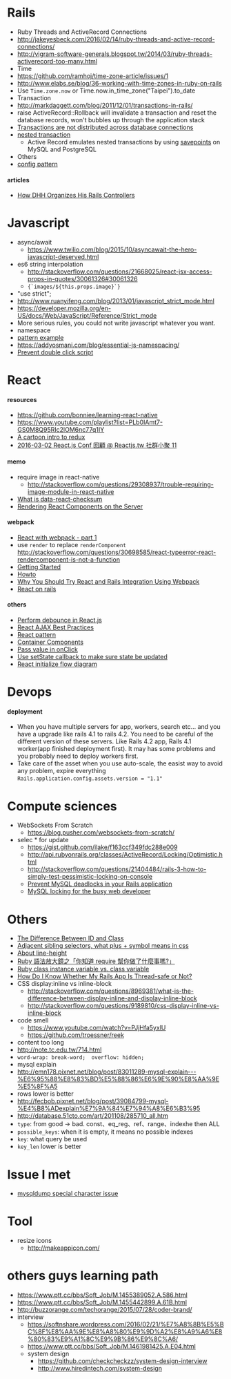 # Rails
 - Ruby Threads and ActiveRecord Connections
  - http://jakeyesbeck.com/2016/02/14/ruby-threads-and-active-record-connections/
  - http://vigram-software-generals.blogspot.tw/2014/03/ruby-threads-activerecord-too-many.html
 - Time
  - https://github.com/ramhoj/time-zone-article/issues/1
  - http://www.elabs.se/blog/36-working-with-time-zones-in-ruby-on-rails
  - Use `Time.zone.now` or Time.now.in_time_zone("Taipei").to_date
 - Transaction
  - http://markdaggett.com/blog/2011/12/01/transactions-in-rails/
  - raise ActiveRecord::Rollback will invalidate a transaction and reset the database records, won't bubbles up through the application stack
  - [Transactions are not distributed across database connections](http://api.rubyonrails.org/classes/ActiveRecord/Transactions/ClassMethods.html#module-ActiveRecord::Transactions::ClassMethods-label-Transactions+are+not+distributed+across+database+connections)
  - [nested transaction](http://api.rubyonrails.org/classes/ActiveRecord/Transactions/ClassMethods.html#module-ActiveRecord::Transactions::ClassMethods-label-Nested+transactions)
    -  Active Record emulates nested transactions by using [savepoints](http://dev.mysql.com/doc/refman/5.6/en/savepoint.html) on MySQL and PostgreSQL  
 - Others
  - [config pattern](https://gist.github.com/ilake/fc68aee49aec15a4e2865a635863bb26)

#### articles
 - [How DHH Organizes His Rails Controllers](http://jeromedalbert.com/how-dhh-organizes-his-rails-controllers/)


# Javascript
- async/await
  - https://www.twilio.com/blog/2015/10/asyncawait-the-hero-javascript-deserved.html
- es6 string interpolation
  -  http://stackoverflow.com/questions/21668025/react-jsx-access-props-in-quotes/30061326#30061326
  -  ```{`images/${this.props.image}`}```
- "use strict";
 - http://www.ruanyifeng.com/blog/2013/01/javascript_strict_mode.html
 - https://developer.mozilla.org/en-US/docs/Web/JavaScript/Reference/Strict_mode
 - More serious rules, you could not write javascript whatever you want.
- namespace
 - [pattern example](https://gist.github.com/ilake/ad63c66942c14469291f51d217ae01df)
 - https://addyosmani.com/blog/essential-js-namespacing/
- [Prevent double click script](https://gist.github.com/ilake/b97de5c3235592280a0045b0f48670fd)

# React

#### resources
 - https://github.com/bonniee/learning-react-native
 - https://www.youtube.com/playlist?list=PLb0IAmt7-GS0M8Q95RIc2lOM6nc77q1IY
 - [A cartoon intro to redux](https://code-cartoons.com/a-cartoon-intro-to-redux-3afb775501a6#.a9bakoxwt)
 - [2016-03-02 React.js Conf 回顧 @ Reactjs.tw 社群小聚 11](https://docs.google.com/presentation/d/1JEM8YXFM0UUKRL5tyLxCT9tKFgmDDaLPb6UcFetWaBA/edit#slide=id.g11bfd72763_0_104)

#### memo
- require image in react-native
  - http://stackoverflow.com/questions/29308937/trouble-requiring-image-module-in-react-native
- [What is data-react-checksum](http://stackoverflow.com/questions/34311221/what-is-checksum-in-react-and-how-to-use-it)
- [Rendering React Components on the Server](http://www.crmarsh.com/react-ssr/)

#### webpack
- [React with webpack - part 1](http://jslog.com/2014/10/02/react-with-webpack-part-1/)
 - use `render` to replace `renderComponent` http://stackoverflow.com/questions/30698585/react-typeerror-react-rendercomponent-is-not-a-function
- [Getting Started](http://webpack.github.io/docs/tutorials/getting-started/)
- [Howto](https://github.com/petehunt/webpack-howto)
- [Why You Should Try React and Rails Integration Using Webpack](https://www.netguru.co/blog/react-rails-webpack)
- [React on rails](https://github.com/shakacode/react_on_rails/)

#### others
- [Perform debounce in React.js](http://stackoverflow.com/questions/23123138/perform-debounce-in-react-js/28046731#28046731)
- [React AJAX Best Practices](http://andrewhfarmer.com/react-ajax-best-practices/)
- [React pattern](https://github.com/planningcenter/react-patterns)
- [Container Components](https://medium.com/@learnreact/container-components-c0e67432e005#.4ap4eik7p)
- [Pass value in onClick](http://stackoverflow.com/questions/29810914/react-js-onclick-cant-pass-value-to-method/29810951#29810951)
- [Use setState callback to make sure state be updated](http://stackoverflow.com/a/30783011/609365)
- [React initialize flow diagram](https://hashnode.com/post/why-is-it-a-bad-idea-to-call-setstate-immediately-after-componentdidmount-in-react-cim5vz8kn01flek53aqa22mby)

# Devops

#### deployment
 - When you have multiple servers for app, workers, search etc... and you have a upgrade like rails 4.1 to rails 4.2. You need to be careful of the different version of these servers. Like Rails 4.2 app, Rails 4.1 worker(app finished deployment first). It may has some problems and you probably need to deploy workers first.
 - Take care of the asset when you use auto-scale, the easist way to avoid any problem, expire everything `Rails.application.config.assets.version = "1.1"`

# Compute sciences
- WebSockets From Scratch
  - https://blog.pusher.com/websockets-from-scratch/
- selec * for update
  - https://gist.github.com/ilake/f163ccf349fdc288e009
  - http://api.rubyonrails.org/classes/ActiveRecord/Locking/Optimistic.html
  - http://stackoverflow.com/questions/21404484/rails-3-how-to-simply-test-pessimistic-locking-on-console
  - [Prevent MySQL deadlocks in your Rails application](https://www.brightbox.com/blog/2014/11/13/preventing-mysql-deadlocks/)
  - [MySQL locking for the busy web developer](https://www.brightbox.com/blog/2013/10/31/on-mysql-locks/)


# Others
 - [The Difference Between ID and Class](https://css-tricks.com/the-difference-between-id-and-class/)
 - [Adjacent sibling selectors, what plus + symbol means in css](https://www.w3.org/TR/CSS2/selector.html#adjacent-selectors)
 - [About line-height](http://muki.tw/tech/css-line-height/)
 - [Ruby 語法放大鏡之「你知道 require 幫你做了什麼事嗎?」](http://kaochenlong.com/2016/05/01/require/)
 - [Ruby class instance variable vs. class variable](http://stackoverflow.com/questions/15773552/ruby-class-instance-variable-vs-class-variable)
 - [How Do I Know Whether My Rails App Is Thread-safe or Not?](https://bearmetal.eu/theden/how-do-i-know-whether-my-rails-app-is-thread-safe-or-not/)
 - CSS display:inline vs inline-block
   - http://stackoverflow.com/questions/8969381/what-is-the-difference-between-display-inline-and-display-inline-block
   - http://stackoverflow.com/questions/9189810/css-display-inline-vs-inline-block
 - code smell
   - https://www.youtube.com/watch?v=PJjHfa5yxlU
   - https://github.com/troessner/reek
 - content too long
  - http://note.tc.edu.tw/714.html
  - `word-wrap: break-word;  overflow: hidden;`
 - mysql explain
  - http://emn178.pixnet.net/blog/post/83011289-mysql-explain---%E6%95%88%E8%83%BD%E5%88%86%E6%9E%90%E8%AA%9E%E5%8F%A5
   - rows lower is better
  - http://fecbob.pixnet.net/blog/post/39084799-mysql-%E4%B8%ADexplain%E7%9A%84%E7%94%A8%E6%B3%95
  - http://database.51cto.com/art/201108/285710_all.htm
   - `type`: from good -> bad. const、eq_reg、ref、range、indexhe then ALL
   - `possible_keys`: when it is empty, it means no possible indexes
   - `key`: what query be used
   - `key_len` lower is better

# Issue I met
- [mysqldump special character issue](http://stackoverflow.com/questions/3583691/mysqldump-and-restore-with-special-characters-%C3%B8%C3%A6%C3%A5%C3%98%C3%86%C3%85)

# Tool
- resize icons
  - http://makeappicon.com/

# others guys learning path
- https://www.ptt.cc/bbs/Soft_Job/M.1455389052.A.586.html
- https://www.ptt.cc/bbs/Soft_Job/M.1455442899.A.61B.html
- http://buzzorange.com/techorange/2015/07/28/coder-brand/
- interview
  - https://softnshare.wordpress.com/2016/02/21/%E7%A8%8B%E5%BC%8F%E8%AA%9E%E8%A8%80%E9%9D%A2%E8%A9%A6%E8%80%83%E9%A1%8C%E9%9B%86%E9%8C%A6/
  - https://www.ptt.cc/bbs/Soft_Job/M.1461981425.A.E04.html
  - system design
    - https://github.com/checkcheckzz/system-design-interview
    - http://www.hiredintech.com/system-design
